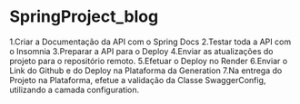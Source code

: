 # SpringProject_blog


1.Criar a Documentação da API com o Spring Docs
2.Testar toda a API com o Insomnia
3.Preparar a API para o Deploy
4.Enviar as atualizações do projeto para o repositório remoto.
5.Efetuar o Deploy no Render
6.Enviar o Link do Github e do Deploy na Plataforma da Generation
7.Na entrega do Projeto na Plataforma, efetue a validação da Classe SwaggerConfig, utilizando a camada configuration.
